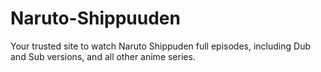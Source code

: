# Naruto-Shippuuden
Your trusted site to watch Naruto Shippuden full episodes, including Dub and Sub versions, and all other anime series.
